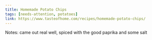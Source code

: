 ```yaml
---
title: Homemade Potato Chips
tags: [needs-attention, potatoes]
link: https://www.tasteofhome.com/recipes/homemade-potato-chips/
---
```

Notes: came out real well, spiced with the good paprika and some salt

